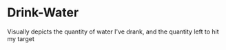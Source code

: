 # Drink-Water
Visually depicts the quantity of water I've drank, and the quantity left to hit my target
